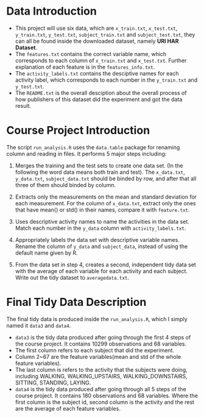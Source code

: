 # Data Introduction
- This project will use six data, which are `x_train.txt`, `x_test.txt`, `y_train.txt`, `y_test.txt`, `subject_train.txt` and `subject_test.txt`, they can all be found inside the downloaded dataset, namely **URI HAR Dataset**.
- The `features.txt` contains the correct variable name, which corresponds to each column of `x_train.txt` and `x_test.txt`. Further explanation of each feature is in the `features_info.txt`. 
- The `activity_labels.txt` contains the desciptive names for each activity label, which corresponds to each number in the `y_train.txt` and `y_test.txt`.
- The `README.txt` is the overall desciption about the overall process of how publishers of this dataset did the experiment and got the data result.


# Course Project Introduction
The script `run_analysis.R` uses the `data.table` package for renaming column and reading in files. It performs 5 major steps including:


1. Merges the training and the test sets to create one data set. (In the following the word data means both train and test).
The `x_data.txt`, `y_data.txt`, `subject_data.txt` should be binded by row, and after that all three of them should binded by column.


2. Extracts only the measurements on the mean and standard deviation for each measurement. 
For the column of `x_data.txt`, extract only the ones that have mean() or std() in their names, compare it with `feature.txt`.


3. Uses descriptive activity names to name the activities in the data set.
Match each number in the `y_data` column with `activity_labels.txt`.


4. Appropriately labels the data set with descriptive variable names. 
Rename the column of `y_data` and `subject_data`, instead of using the default name given by R.


5. From the data set in step 4, creates a second, independent tidy data set with the average of each variable for each activity and each subject.   
Write out the tidy dataset to `averagedata.txt`.

# Final Tidy Data Description
The final tidy data is produced inside the `run_analysis.R`, which I simply named it `data3` and `data4`. 

- `data3` is the tidy data produced after going through the first 4 steps of the course project. It contains 10299 observations and 68 variables.
- The first column refers to each subject that did the experiment. 
- Column 2~67 are the feature variables(mean and std of the whole feature variables).
- The last column is refers to the activity that the subjects were doing, including WALKING, WALKING_UPSTAIRS, WALKING_DOWNSTAIRS, SITTING, STANDING, LAYING.
- `data4` is the tidy data produced after going through all 5 steps of the course project. It contains 180 observations and 68 variables. Where the first column is the subject id, second column is the activity and the rest are the average of each feature variables. 
